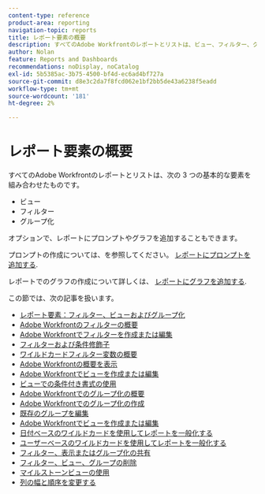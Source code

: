 ```yaml
---
content-type: reference
product-area: reporting
navigation-topic: reports
title: レポート要素の概要
description: すべてのAdobe Workfrontのレポートとリストは、ビュー、フィルター、グループ化の 3 つの重要な要素を組み合わせたものです。
author: Nolan
feature: Reports and Dashboards
recommendations: noDisplay, noCatalog
exl-id: 5b5385ac-3b75-4500-bf4d-ec6ad4bf727a
source-git-commit: d8e3c2da7f8fcd062e1bf2bb5de43a6238f5eadd
workflow-type: tm+mt
source-wordcount: '181'
ht-degree: 2%

---
```


# レポート要素の概要

すべてのAdobe Workfrontのレポートとリストは、次の 3 つの基本的な要素を組み合わせたものです。

* ビュー
* フィルター
* グループ化

オプションで、レポートにプロンプトやグラフを追加することもできます。

プロンプトの作成については、を参照してください。 [レポートにプロンプトを追加する](../../../reports-and-dashboards/reports/creating-and-managing-reports/add-prompt-report.md).

レポートでのグラフの作成について詳しくは、 [レポートにグラフを追加する](../../../reports-and-dashboards/reports/creating-and-managing-reports/add-chart-report.md).

この節では、次の記事を扱います。

<!--outdated: * [Basic Report Creation Program](https://one.workfront.com/s/basic-report-creation-program)-->
* [レポート要素：フィルター、ビューおよびグループ化](../../../reports-and-dashboards/reports/reporting-elements/reporting-elements-filters-views-groupings.md)
* [Adobe Workfrontのフィルターの概要](../../../reports-and-dashboards/reports/reporting-elements/filters-overview.md)
* [Adobe Workfrontでフィルターを作成または編集](../../../reports-and-dashboards/reports/reporting-elements/create-filters.md)
* [フィルターおよび条件修飾子](../../../reports-and-dashboards/reports/reporting-elements/filter-condition-modifiers.md)
* [ワイルドカードフィルター変数の概要](../../../reports-and-dashboards/reports/reporting-elements/understand-wildcard-filter-variables.md)
* [Adobe Workfrontの概要を表示](../../../reports-and-dashboards/reports/reporting-elements/views-overview.md)
* [Adobe Workfrontでビューを作成または編集](../../../reports-and-dashboards/reports/reporting-elements/create-edit-views.md)
* [ビューでの条件付き書式の使用](../../../reports-and-dashboards/reports/reporting-elements/use-conditional-formatting-views.md)
* [Adobe Workfrontでのグループ化の概要](../../../reports-and-dashboards/reports/reporting-elements/groupings-overview.md)
* [Adobe Workfrontでのグループ化の作成](../../../reports-and-dashboards/reports/reporting-elements/create-groupings.md)
* [既存のグループを編集](../../../reports-and-dashboards/reports/reporting-elements/edit-existing-groupings.md)
* [Adobe Workfrontでビューを作成または編集](../../../reports-and-dashboards/reports/reporting-elements/create-edit-views.md)
* [日付ベースのワイルドカードを使用してレポートを一般化する](../../../reports-and-dashboards/reports/reporting-elements/use-date-based-wildcards-generalize-reports.md)
* [ユーザーベースのワイルドカードを使用してレポートを一般化する](../../../reports-and-dashboards/reports/reporting-elements/use-user-based-wildcards-generalize-reports.md)
* [フィルター、表示またはグループ化の共有](../../../reports-and-dashboards/reports/reporting-elements/share-filter-view-grouping.md)
* [フィルター、ビュー、グループの削除](../../../reports-and-dashboards/reports/reporting-elements/remove-filters-views-groupings.md)
* [マイルストーンビューの使用](../../../reports-and-dashboards/reports/reporting-elements/use-milestone-view.md)
* [列の幅と順序を変更する](../../../reports-and-dashboards/reports/reporting-elements/modify-column-width-order.md)

